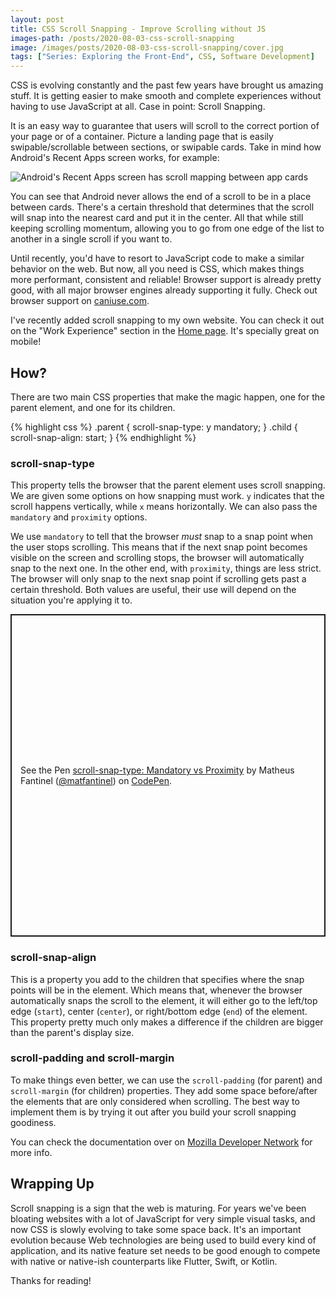 ```yaml
---
layout: post
title: CSS Scroll Snapping - Improve Scrolling without JS
images-path: /posts/2020-08-03-css-scroll-snapping
image: /images/posts/2020-08-03-css-scroll-snapping/cover.jpg
tags: ["Series: Exploring the Front-End", CSS, Software Development]
---
```


CSS is evolving constantly and the past few years have brought us amazing stuff. It is getting easier to make smooth and complete experiences without having to use JavaScript at all. Case in point: Scroll Snapping.

It is an easy way to guarantee that users will scroll to the correct portion of your page or of a container. Picture a landing page that is easily swipable/scrollable between sections, or swipable cards. Take in mind how Android's Recent Apps screen works, for example:

![Android's Recent Apps screen has scroll mapping between app cards](/images/{{page.images-path}}/android-scroll-snapping.gif)

You can see that Android never allows the end of a scroll to be in a place between cards. There's a certain threshold that determines that the scroll will snap into the nearest card and put it in the center. All that while still keeping scrolling momentum, allowing you to go from one edge of the list to another in a single scroll if you want to.

Until recently, you'd have to resort to JavaScript code to make a similar behavior on the web. But now, all you need is CSS, which makes things more performant, consistent and reliable! Browser support is already pretty good, with all major browser engines already supporting it fully. Check out browser support on [caniuse.com](https://caniuse.com/#feat=css-snappoints).

I've recently added scroll snapping to my own website. You can check it out on the "Work Experience" section in the [Home page](https://fantinel.dev). It's specially great on mobile!

## How?

There are two main CSS properties that make the magic happen, one for the parent element, and one for its children.

{% highlight css %}
.parent {
  scroll-snap-type: y mandatory;
}
.child {
  scroll-snap-align: start;
}
{% endhighlight %}

### scroll-snap-type

This property tells the browser that the parent element uses scroll snapping. We are given some options on how snapping must work. `y` indicates that the scroll happens vertically, while `x` means horizontally. We can also pass the `mandatory` and `proximity` options. 

We use `mandatory` to tell that the browser _must_ snap to a snap point when the user stops scrolling. This means that if the next snap point becomes visible on the screen and scrolling stops, the browser will automatically snap to the next one. In the other end, with `proximity`, things are less strict. The browser will only snap to the next snap point if scrolling gets past a certain threshold. Both values are useful, their use will depend on the situation you're applying it to.

<p class="codepen" data-height="516" data-theme-id="dark" data-default-tab="result" data-user="matfantinel" data-slug-hash="LYNPdpE" data-preview="true" style="height: 516px; box-sizing: border-box; display: flex; align-items: center; justify-content: center; border: 2px solid; margin: 1em 0; padding: 1em;" data-pen-title="scroll-snap-type: Mandatory vs Proximity">
  <span>See the Pen <a href="https://codepen.io/matfantinel/pen/LYNPdpE">
  scroll-snap-type: Mandatory vs Proximity</a> by Matheus Fantinel (<a href="https://codepen.io/matfantinel">@matfantinel</a>)
  on <a href="https://codepen.io">CodePen</a>.</span>
</p>
<script async src="https://static.codepen.io/assets/embed/ei.js"></script>

### scroll-snap-align

This is a property you add to the children that specifies where the snap points will be in the element. Which means that, whenever the browser automatically snaps the scroll to the element, it will either go to the left/top edge (`start`), center (`center`), or right/bottom edge (`end`) of the element. This property pretty much only makes a difference if the children are bigger than the parent's display size.


### scroll-padding and scroll-margin

To make things even better, we can use the `scroll-padding` (for parent) and `scroll-margin` (for children) properties. They add some space before/after the elements that are only considered when scrolling. The best way to implement them is by trying it out after you build your scroll snapping goodiness.

You can check the documentation over on [Mozilla Developer Network](https://developer.mozilla.org/en-US/docs/Web/CSS/CSS_Scroll_Snap) for more info.

## Wrapping Up

Scroll snapping is a sign that the web is maturing. For years we've been bloating websites with a lot of JavaScript for very simple visual tasks, and now CSS is slowly evolving to take some space back. It's an important evolution because Web technologies are being used to build every kind of application, and its native feature set needs to be good enough to compete with native or native-ish counterparts like Flutter, Swift, or Kotlin.

Thanks for reading!